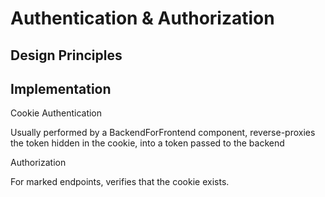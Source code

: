 # Authentication & Authorization

## Design Principles

## Implementation

Cookie Authentication

Usually performed by a BackendForFrontend component, reverse-proxies the token hidden in the cookie, into a token passed to the backend

Authorization

For marked endpoints, verifies that the cookie exists.

 